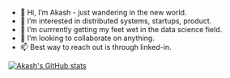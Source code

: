 - 👋 Hi, I’m Akash - just wandering in the new world.
- 👀 I’m interested in distributed systems, startups, product.
- 🌱 I’m currrently getting my feet wet in the data science field.
- 💞️ I’m looking to collaborate on anything. 
- 📫 Best way to reach out is through linked-in.

[![Akash's GitHub stats](https://github-readme-stats.vercel.app/api?username=rbakash)](https://github.com/rbakash?tab=repositories)
<!---
rbakash/rbakash is a ✨ special ✨ repository because its `README.md` (this file) appears on your GitHub profile.
You can click the Preview link to take a look at your changes.
--->
